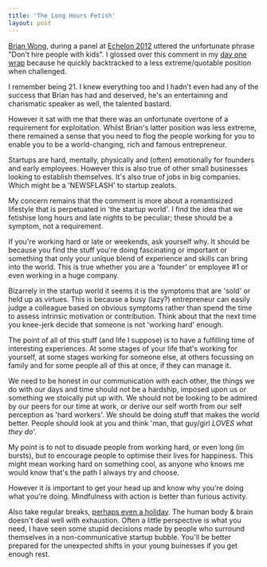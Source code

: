 ```yaml
---
title: 'The Long Hours Fetish'
layout: post
---
```


[Brian Wong](http://brianwong.me), during a panel at [Echelon 2012](http://echelon.e27.sg) uttered the unfortunate phrase "Don't hire people with kids". I glossed over this comment in my [day one wrap]() because he quickly backtracked to a less extreme/quotable position when challenged.

I remember being 21. I knew everything too and I hadn't even had any of the success that Brian has had and deserved, he's an entertaining and charismatic speaker as well, the talented bastard.

However it sat with me that there was an unfortunate overtone of a requirement for exploitation. Whilst Brian's latter position was less extreme, there remained a sense that you need to flog the people working for you to enable you to be a world-changing, rich and famous entrepreneur.

Startups are hard, mentally, physically and (often) emotionally for founders and early employees. However this is also true of other small businesses looking to establish themselves. It's also true of jobs in big companies. Which might be a 'NEWSFLASH' to startup zealots.

My concern remains that the comment is more about a romantisized lifestyle that is perpetuated in 'the startup world'. I find the idea that we fetishise long hours and late nights to be peculiar; these should be a symptom, not a requirement.

If you're working hard or late or weekends, ask yourself why. It should be because you find the stuff you're doing fascinating or important or something that only your unique blend of experience and skills can bring into the world. This is true whether you are a 'founder' or employee #1 or even working in a huge company.

Bizarrely in the startup world it seems it is the symptoms that are 'sold' or held up as virtues. This is because a busy (lazy?) entrepreneur can easily judge a colleague based on obvious symptoms rather than spend the time to assess intrinsic motivation or contribution. Think about that the next time you knee-jerk decide that someone is not 'working hard' enough.

The point of all of this stuff (and life I suppose) is to have a fulfilling time of interesting experiences. At some stages of your life that's working for yourself, at some stages working for someone else, at others focussing on family and for some people all of this at once, if they can manage it.

We need to be honest in our communication with each other, the things we do with our days and time should not be a hardship, imposed upon us or something we stoically put up with. We should not be looking to be admired by our peers for our time at work, or derive our self worth from our self perception as 'hard workers'. We should be doing stuff that makes the world better. People should look at you and think 'man, that guy/girl *LOVES what they do*'.

My point is to not to disuade people from working hard, or even long (in bursts), but to encourage people to optimise their lives for happiness. This might mean working hard on something cool, as anyone who knows me would know that's the path I always try and choose.

However it *is* important to get your head up and know why you're doing what you're doing. Mindfulness with action is better than furious activity.

Also take regular breaks, [perhaps even a holiday](http://impulseflyer.com/welcome/andy). The human body & brain doesn't deal well with exhaustion. Often a little perspective is what you need, I have seen some stupid decisions made by people who surround themselves in a non-communicative startup bubble. You'll be better prepared for the unexpected shifts in your young buinesses if you get enough rest.
